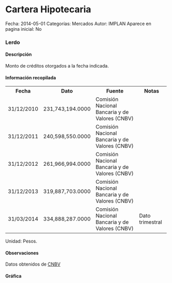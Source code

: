 Cartera Hipotecaria
=====

Fecha: 2014-05-01
Categorías: Mercados
Autor: IMPLAN
Aparece en pagina inicial: No

### Lerdo

#### Descripción

Monto de créditos otorgados a la fecha indicada.

#### Información recopilada

<table class="table table-hover table-bordered matriz">
  <tr><th>Fecha</th><th>Dato</th><th>Fuente</th><th>Notas</th></tr>
  <tr><td class="centrado">31/12/2010</td><td class="derecha">231,743,194.0000</td><td>Comisión Nacional Bancaria y de Valores (CNBV)</td><td></td></tr>
  <tr><td class="centrado">31/12/2011</td><td class="derecha">240,598,550.0000</td><td>Comisión Nacional Bancaria y de Valores (CNBV)</td><td></td></tr>
  <tr><td class="centrado">31/12/2012</td><td class="derecha">261,966,994.0000</td><td>Comisión Nacional Bancaria y de Valores (CNBV)</td><td></td></tr>
  <tr><td class="centrado">31/12/2013</td><td class="derecha">319,887,703.0000</td><td>Comisión Nacional Bancaria y de Valores (CNBV)</td><td></td></tr>
  <tr><td class="centrado">31/03/2014</td><td class="derecha">334,888,287.0000</td><td>Comisión Nacional Bancaria y de Valores (CNBV)</td><td>Dato trimestral</td></tr>
</table>

Unidad: Pesos.

#### Observaciones

Datos obtenidos de [CNBV](http://portafoliodeinformacion.cnbv.gob.mx/bm1/Paginas/carteravivienda.aspx)

#### Gráfica

<div id="Morrisihutihpt" class="grafica"></div>
  <!-- JAVASCRIPT DE LA GRAFICA EN Morrisihutihpt -->
  <script>
  new Morris.Line({
    element: 'Morrisihutihpt',
    data: [
      { fecha: '2010-12-31', dato: 231743194.0000 },
      { fecha: '2011-12-31', dato: 240598550.0000 },
      { fecha: '2012-12-31', dato: 261966994.0000 },
      { fecha: '2013-12-31', dato: 319887703.0000 },
      { fecha: '2014-03-31', dato: 334888287.0000 }
    ],
    xkey: 'fecha',
    ykeys: ['dato'],
    labels: ['Dato'],
    lineColors: ['#FF5B02']
  });
  </script>

